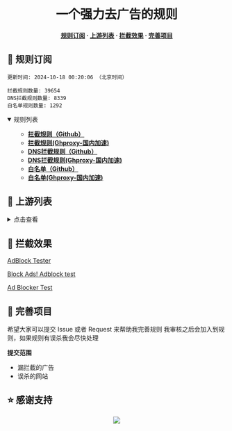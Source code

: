 <div align="center">
<h1 align="center"><br>一个强力去广告的规则</h1>


<h4>
    <a href="#a">规则订阅</a>
  <span> · </span>
    <a href="#b">上游列表</a>
  <span> · </span>
    <a href="#c">拦截效果</a>
  <span> · </span>
    <a href="#d">完善项目</a>
  </h4>

</div>

<h2 id="a">🎯 规则订阅</h2>

```
更新时间: 2024-10-18 00:20:06 （北京时间） 

拦截规则数量: 39654 
DNS拦截规则数量: 8339 
白名单规则数量: 1292 
``` 
<details open>
<summary>规则列表</summary>
<ul>

- **[拦截规则（Github）](https://raw.githubusercontent.com/qq5460168/886AD/refs/heads/master/rules.txt)**
- **[拦截规则(Ghproxy-国内加速)](https://ghp.ci/raw.githubusercontent.com/qq5460168/886AD/refs/heads/master/rules.txt)**
- **[DNS拦截规则（Github）](https://raw.githubusercontent.com/qq5460168/886AD/refs/heads/master/dns.txt)**
- **[DNS拦截规则(Ghproxy-国内加速)](https://mirror.ghproxy.com/raw.githubusercontent.com/qq5460168/886AD/refs/heads/master/dns.txt/)**
- **[白名单（Github）](https://raw.githubusercontent.com/qq5460168/886AD/refs/heads/master/dns.txt)**
- **[白名单(Ghproxy-国内加速)](https://mirror.ghproxy.com/raw.githubusercontent.com/qq5460168/886AD/refs/heads/master/dns.txt)**
</ul>
</details>

<h2 id="b">📔 上游列表</h2>
<details>
<summary>点击查看</summary>
<ul>


</ul>
</details>

<h2 id="c">🚫 拦截效果</h2>

[AdBlock Tester](https://adblock-tester.com)

[Block Ads! Adblock test](https://blockads.fivefilters.org/)

[Ad Blocker Test](https://d3ward.github.io/toolz/adblock.html)

<h2 id="d">💬 完善项目</h2>

希望大家可以提交 Issue 或者 Request 来帮助我完善规则 我审核之后会加入到规则，如果规则有误杀我会尽快处理

**提交范围**

- 漏拦截的广告
- 误杀的网站

## ⭐ 感谢支持
<p align='center'>
  <a href="https://github.com/8680/GOODBYEADS/stargazers">
    <img src="https://api.star-history.com/svg?repos=8680/GOODBYEADS&type=Date">
  </a>
</p>
